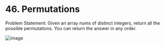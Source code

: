 # 46. Permutations

Problem Statement: Given an array nums of distinct integers, return all the possible permutations. You can return the answer in any order.

![image](https://github.com/aryanv175/leetcode/assets/91381804/9787bfa8-af36-48b8-9706-0054ceb4b908)

